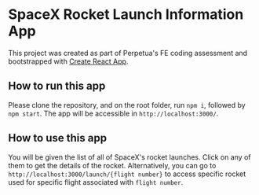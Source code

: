 # SpaceX Rocket Launch Information App

This project was created as part of Perpetua's FE coding assessment and bootstrapped with [Create React App](https://github.com/facebook/create-react-app).

## How to run this app

Please clone the repository, and on the root folder, run `npm i`, followed by `npm start`. The app will be accessible in `http://localhost:3000/`.

## How to use this app

You will be given the list of all of SpaceX's rocket launches. 
Click on any of them to get the details of the rocket.
Alternatively, you can go to `http://localhost:3000/launch/{flight number}` to access specific rocket used for specific flight associated with `flight number`.
